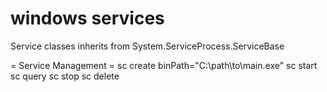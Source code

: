 # windows services

Service classes inherits from System.ServiceProcess.ServiceBase


= Service Management =
sc create <ServiceName> binPath="C:\path\to\main.exe"
sc start <ServiceName>
sc query <ServiceName>
sc stop <ServiceName>
sc delete <ServiceName>


